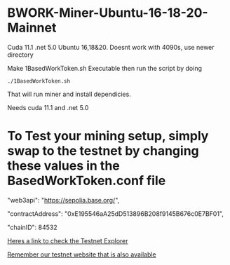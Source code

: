 # BWORK-Miner-Ubuntu-16-18-20-Mainnet
Cuda 11.1 .net 5.0 Ubuntu 16,18&amp;20.  Doesnt work with 4090s, use newer directory 

Make 1BasedWorkToken.sh Executable then run the script by doing

``./1BasedWorkToken.sh``

That will run miner and install dependicies.

Needs cuda 11.1 and .net 5.0


# To Test your mining setup, simply swap to the testnet by changing these values in the BasedWorkToken.conf file

  "web3api": "https://sepolia.base.org/",

  "contractAddress": "0xE195546aA25dD513896B208f9145B676c0E7BF01",

  "chainID": 84532


  [Heres a link to check the Testnet Explorer](https://sepolia.basescan.org/address/0xe195546aa25dd513896b208f9145b676c0e7bf01#tokentxns)

[Remember our testnet website that is also available](https://testnet.basedworktoken.org)

